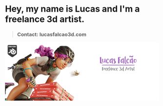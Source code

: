 # Hey, my name is Lucas and I'm a freelance 3d artist. 

> ### Contact: lucasfalcao3d.com


![Cover](cover.png)

